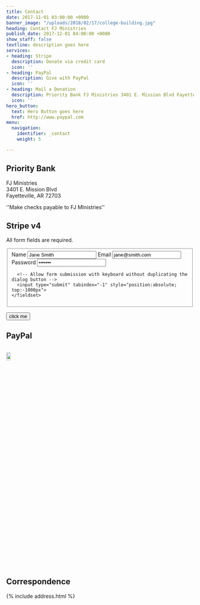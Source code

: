 ```yaml
---
title: Contact
date: 2017-11-01 03:00:00 +0000
banner_image: "/uploads/2018/02/17/college-building.jpg"
heading: Contact FJ Ministries
publish_date: 2017-12-01 04:00:00 +0000
show_staff: false
textline: description goes here
services:
- heading: Stripe
  description: Donate via credit card
  icon: ''
- heading: PayPal
  description: Give with PayPal
  icon: ''
- heading: Mail a Donation
  description: Priority Bank FJ Ministries 3401 E. Mission Blvd Fayetteville, AR 72703
  icon: ''
hero_button:
  text: Hero Button goes here
  href: http://www.paypal.com
menu:
  navigation:
    identifier: _contact
    weight: 5

---
```

## Priority Bank
FJ Ministries  
3401 E. Mission Blvd  
Fayetteville, AR 72703

''Make checks payable to FJ MInistries''

## Stripe v4

<script
  src="https://code.jquery.com/jquery-3.3.1.min.js"
  integrity="sha256-FgpCb/KJQlLNfOu91ta32o/NMZxltwRo8QtmkMRdAu8="
  crossorigin="anonymous"></script>
<script
  src="https://code.jquery.com/ui/1.12.1/jquery-ui.min.js"
  integrity="sha256-VazP97ZCwtekAsvgPBSUwPFKdrwD3unUfSGVYrahUqU="
  crossorigin="anonymous"></script>
<script
  src="https://code.jquery.com/ui/1.11.4/jquery-ui.min.js"
  integrity="sha256-xNjb53/rY+WmG+4L6tTl9m6PpqknWZvRt0rO1SRnJzw="
  crossorigin="anonymous"></script>

<div id="dialog-form" title="Create new user">
  <p class="validateTips">All form fields are required.</p>
 
  <form>
    <fieldset>
      <label for="name">Name</label>
      <input type="text" name="name" id="name" value="Jane Smith" class="text ui-widget-content ui-corner-all">
      <label for="email">Email</label>
      <input type="text" name="email" id="email" value="jane@smith.com" class="text ui-widget-content ui-corner-all">
      <label for="password">Password</label>
      <input type="password" name="password" id="password" value="xxxxxxx" class="text ui-widget-content ui-corner-all">
 
      <!-- Allow form submission with keyboard without duplicating the dialog button -->
      <input type="submit" tabindex="-1" style="position:absolute; top:-1000px">
    </fieldset>
  </form>
</div>


<button id="btnDonate">click me</button>
<script>
 $(document).ready(function() {
   var dialog = dialog = $( "#dialog-form" ).dialog({
      autoOpen: false,
      height: 400,
      width: 350,
      modal: true,
      buttons: {
        "Create an account": addUser,
        Cancel: function() {
          dialog.dialog( "close" );
        }
      },
      close: function() {
        form[ 0 ].reset();
        allFields.removeClass( "ui-state-error" );
      }
    });
   $('#btnDonate').click(function() {
     dialog.dialog('show');
   });
 });
  
 </script>

<form action="https://pmvruqtzuf.execute-api.us-east-1.amazonaws.com/prod/" method="POST">
  <script
    src="https://checkout.stripe.com/checkout.js" class="stripe-button"
    data-key="pk_test_TYooMQauvdEDq54NiTphI7jx"
    data-amount="50000"
    data-name="FJ Ministries"
    data-description="Donation"
    data-image="https://stripe.com/img/documentation/checkout/marketplace.png"
    data-locale="auto"
    data-zip-code="true">
  </script>
  <form type="hidden" name="amount" value="50000"/>
  <form type="hidden" name="currency" value="usd"/>
</form>


## PayPal

<form style="display: flex; justify-content: left;" action="https://www.paypal.com/cgi-bin/webscr" method="post" target="_top"><input name="cmd" type="hidden" value="_s-xclick"><br>

<input name="hosted_button_id" type="hidden" value="KKHC5KC5QCR7Q"><br>

<input alt="PayPal - The safer, easier way to pay online!" name="submit" src="https://moneypantry.com/wp-content/uploads/2013/11/paypal-donate-button.jpg" type="image" style="height:20%; width:20%;"><br>

<img src="./give_files/pixel.gif" alt="" width="1" height="1" border="0"></form>

## Correspondence
{% include address.html %}